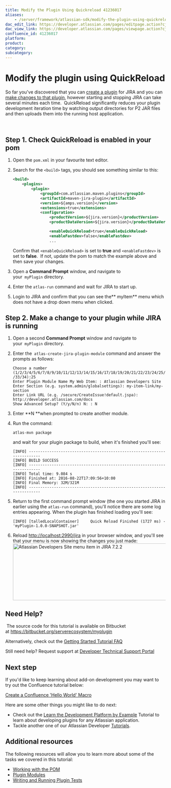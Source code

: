 ```yaml
---
title: Modify the Plugin Using Quickreload 41236017
aliases:
    - /server/framework/atlassian-sdk/modify-the-plugin-using-quickreload-41236017.html
dac_edit_link: https://developer.atlassian.com/pages/editpage.action?cjm=wozere&pageId=41236017
dac_view_link: https://developer.atlassian.com/pages/viewpage.action?cjm=wozere&pageId=41236017
confluence_id: 41236017
platform:
product:
category:
subcategory:
---
```

# Modify the plugin using QuickReload

So far you've discovered that you can [create a plugin](https://developer.atlassian.com/docs/getting-started/set-up-the-atlassian-plugin-sdk-and-build-a-project/create-a-helloworld-plugin-project) for JIRA and you can [make changes to that plugin](https://developer.atlassian.com/docs/getting-started/set-up-the-atlassian-plugin-sdk-and-build-a-project/modify-the-plugin), however starting and stopping JIRA can take several minutes each time.  QuickReload significantly reduces your plugin development iteration time by watching output directories for P2 JAR files and then uploads them into the running host application.  

 

## Step 1. Check QuickReload is enabled in your pom

1.  Open the `pom.xml` in your favourite text editor.
2.  Search for the `<build>` tags, you should see something similar to this:

    ``` xml
    <build>
        <plugins>
            <plugin>
                <groupId>com.atlassian.maven.plugins</groupId>
                <artifactId>maven-jira-plugin</artifactId>
                <version>${amps.version}</version>
                <extensions>true</extensions>
                <configuration>
                    <productVersion>${jira.version}</productVersion>
                    <productDataVersion>${jira.version}</productDataVersion>

                    <enableQuickReload>true</enableQuickReload>
                    <enableFastdev>false</enableFastdev>
                    ...
    ```

    Confirm that `<enableQuickReload>` is set to **true** and `<enableFastdev>` is set to **false**.  If not, update the pom to match the example above and then save your changes. 

3.  Open a **Command Prompt** window, and navigate to your` myPlugin` directory.  
4.  Enter the `atlas-run` command and wait for JIRA to start up.
5.  Login to JIRA and confirm that you can see the** myItem** menu which does not have a drop down menu when clicked.

## Step 2. Make a change to your plugin while JIRA is running

1.  Open a second **Command Prompt** window and navigate to your` myPlugin` directory.
2.  Enter the` atlas-create-jira-plugin-module` command and answer the prompts as follows:

    ``` text
    Choose a number (1/2/3/4/5/6/7/8/9/10/11/12/13/14/15/16/17/18/19/20/21/22/23/24/25/26/27/28/29/30/31/32
    /33/34):25
    Enter Plugin Module Name My Web Item: : Atlassian Developers Site
    Enter Section (e.g. system.admin/globalsettings): my-item-link/my-section
    Enter Link URL (e.g. /secure/CreateIssue!default.jspa): http://developer.atlassian.com/docs
    Show Advanced Setup? (Y/y/N/n) N: : N
    ```

3.  Enter **N **when prompted to create another module.
4.  Run the command:

    ``` text
    atlas-mvn package
    ```

    and wait for your plugin package to build, when it's finished you'll see:

    ``` text
    [INFO] ------------------------------------------------------------------------
    [INFO] BUILD SUCCESS
    [INFO] ------------------------------------------------------------------------
    [INFO] Total time: 9.084 s
    [INFO] Finished at: 2016-08-22T17:09:56+10:00
    [INFO] Final Memory: 32M/321M
    [INFO] ------------------------------------------------------------------------
    ```

5.  Return to the first command prompt window (the one you started JIRA in earlier using the `atlas-run` command), you'll notice there are some log entries appearing. When the plugin has finished loading you'll see:

    ``` text
    [INFO] [talledLocalContainer]     Quick Reload Finished (1727 ms) - 'myPlugin-1.0.0-SNAPSHOT.jar'
    ```

6.  Reload <a href="http://localhost:2990/jira" class="uri external-link">http://localhost:2990/jira</a> in your browser window, and you'll see that your menu is now showing the changes you just made:  
    <img src="/server/framework/atlassian-sdk/images/myplugin---atlassian-developer-site-menu-item.png" title="Atlassian Developers Site menu item in JIRA 7.2.2" alt="Atlassian Developers Site menu item in JIRA 7.2.2" width="680" height="178" />

## Need Help?

 The source code for this tutorial is available on Bitbucket at <a href="https://bitbucket.org/serverecosystem/myplugin" class="uri external-link">https://bitbucket.org/serverecosystem/myplugin</a>

Alternatively, check out the [Getting Started Tutorial FAQ](/server/framework/atlassian-sdk/getting-started-tutorial-faq-43648385.html)

Still need help? Request support at <a href="https://ecosystem.atlassian.net/servicedesk/customer/portal/14" class="external-link">Developer Technical Support Portal</a>

## Next step

If you'd like to keep learning about add-on development you may want to try out the Confluence tutorial below:

[Create a Confluence 'Hello World' Macro](/server/framework/atlassian-sdk/44044634.html)

Here are some other things you might like to do next:

-   Check out the [Learn the Development Platform by Example](/server/framework/atlassian-sdk/learn-the-development-platform-by-example-16352140.html) Tutorial to learn about developing plugins for any Atlassian application.  
-   Tackle another one of our Atlassian Developer [Tutorials](/server/framework/atlassian-sdk/tutorials-2818708.html).

## Additional resources

The following resources will allow you to learn more about some of the tasks we covered in this tutorial:

-   [Working with the POM](/server/framework/atlassian-sdk/working-with-the-pom-2818313.html)
-   [Plugin Modules](/server/framework/atlassian-sdk/plugin-modules-852136.html)
-   [Writing and Running Plugin Tests](/server/framework/atlassian-sdk/writing-and-running-plugin-tests-15335861.html)

























